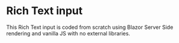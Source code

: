 # Rich Text input
This Rich Text input is coded from scratch using Blazor Server Side rendering and vanilla JS with no external libraries.
